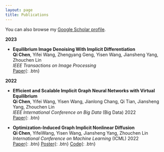 ```yaml
---
layout: page
title: Publications
---
```


You can also browse my <a href="[https://scholar.google.com/citations?hl=en&user=7mNt_TAAAAAJ](https://scholar.google.com/citations?hl=en&user=7mNt_TAAAAAJ)" target="_blank">Google Scholar profile</a>.
<br />

**2023**

- **Equilibrium Image Denoising With Implicit Differentiation**  
  **Qi Chen**, Yifei Wang, Zhengyang Geng, Yisen Wang, Jiansheng Yang, Zhouchen Lin  
  *IEEE Transactions on Image Processing*  
  [Paper](https://ieeexplore.ieee.org/abstract/document/10070588/){: .btn}

**2022**

- **Efficient and Scalable Implicit Graph Neural Networks with Virtual Equilibrium**  
  **Qi Chen**, Yifei Wang, Yisen Wang, Jianlong Chang, Qi Tian, Jiansheng Yang, Zhouchen Lin  
  *IEEE International Conference on Big Data* (Big Data) 2022  
  [Paper](https://ieeexplore.ieee.org/abstract/document/10020519/){: .btn}
  
- **Optimization-Induced Graph Implicit Nonlinear Diffusion**  
  **Qi Chen**, YifeiWang, Yisen Wang, Jiansheng Yang, Zhouchen Lin  
  *International Conference on Machine Learning* (ICML) 2022  
  [Paper](https://arxiv.org/pdf/2206.14418){: .btn}
  [Poster](/static/poster/gind_poster.pdf){: .btn}
  [Code](https://github.com/7qchen/GIND){: .btn}
